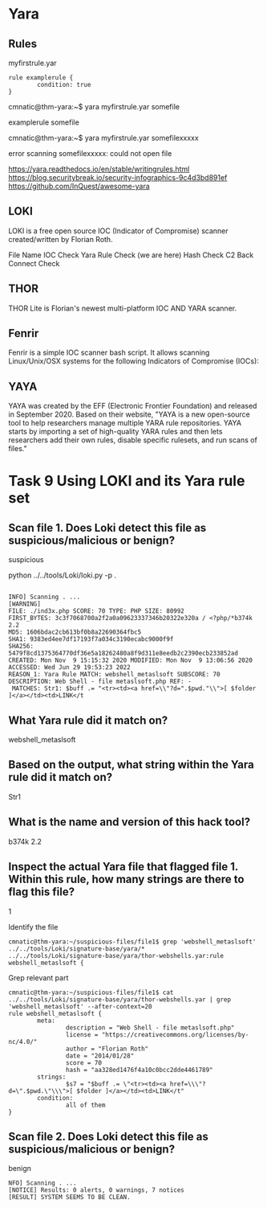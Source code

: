 # Yara

## Rules

myfirstrule.yar

``` yara
rule examplerule {
        condition: true
}
```

cmnatic@thm-yara:~$ yara myfirstrule.yar somefile

examplerule somefile

cmnatic@thm-yara:~$ yara myfirstrule.yar somefilexxxxx

error scanning somefilexxxxx: could not open file


https://yara.readthedocs.io/en/stable/writingrules.html
https://blog.securitybreak.io/security-infographics-9c4d3bd891ef
https://github.com/InQuest/awesome-yara

## LOKI
LOKI is a free open source IOC (Indicator of Compromise) scanner created/written by Florian Roth.

File Name IOC Check
Yara Rule Check (we are here)
Hash Check
C2 Back Connect Check

## THOR
THOR Lite is Florian's newest multi-platform IOC AND YARA scanner.

## Fenrir
Fenrir is a simple IOC scanner bash script. It allows scanning Linux/Unix/OSX systems for the following Indicators of Compromise (IOCs):

## YAYA 
YAYA was created by the EFF (Electronic Frontier Foundation) and released in September 2020. Based on their website, "YAYA is a new open-source tool to help researchers manage multiple YARA rule repositories. YAYA starts by importing a set of high-quality YARA rules and then lets researchers add their own rules, disable specific rulesets, and run scans of files."


# Task 9  Using LOKI and its Yara rule set

## Scan file 1. Does Loki detect this file as suspicious/malicious or benign?
suspicious

python ../../tools/Loki/loki.py -p .

```

INFO] Scanning . ...                                                           [WARNING]
FILE: ./ind3x.php SCORE: 70 TYPE: PHP SIZE: 80992
FIRST_BYTES: 3c3f7068700a2f2a0a09623337346b20322e320a / <?php/*b374k 2.2
MD5: 1606bdac2cb613bf0b8a22690364fbc5
SHA1: 9383ed4ee7df17193f7a034c3190ecabc9000f9f
SHA256: 5479f8cd1375364770df36e5a18262480a8f9d311e8eedb2c2390ecb233852ad CREATED: Mon Nov  9 15:15:32 2020 MODIFIED: Mon Nov  9 13:06:56 2020 ACCESSED: Wed Jun 29 19:53:23 2022
REASON_1: Yara Rule MATCH: webshell_metaslsoft SUBSCORE: 70
DESCRIPTION: Web Shell - file metaslsoft.php REF: -
 MATCHES: Str1: $buff .= "<tr><td><a href=\\"?d=".$pwd."\\">[ $folder ]</a></td><td>LINK</t 
```

## What Yara rule did it match on?
webshell_metaslsoft

## Based on the output, what string within the Yara rule did it match on?
Str1


## What is the name and version of this hack tool?
b374k 2.2


## Inspect the actual Yara file that flagged file 1. Within this rule, how many strings are there to flag this file?
1

Identify the file

```
cmnatic@thm-yara:~/suspicious-files/file1$ grep 'webshell_metaslsoft' ../../tools/Loki/signature-base/yara/*
../../tools/Loki/signature-base/yara/thor-webshells.yar:rule webshell_metaslsoft {
```


Grep relevant part
```
cmnatic@thm-yara:~/suspicious-files/file1$ cat ../../tools/Loki/signature-base/yara/thor-webshells.yar | grep 'webshell_metaslsoft' --after-context=20
rule webshell_metaslsoft {
        meta:
                description = "Web Shell - file metaslsoft.php"
                license = "https://creativecommons.org/licenses/by-nc/4.0/"
                author = "Florian Roth"
                date = "2014/01/28"
                score = 70
                hash = "aa328ed1476f4a10c0bcc2dde4461789"
        strings:
                $s7 = "$buff .= \"<tr><td><a href=\\\"?d=\".$pwd.\"\\\">[ $folder ]</a></td><td>LINK</t"
        condition:
                all of them
}
```

## Scan file 2. Does Loki detect this file as suspicious/malicious or benign?
benign

```
NFO] Scanning . ...                                                                                                          [NOTICE] Results: 0 alerts, 0 warnings, 7 notices                                                                              [RESULT] SYSTEM SEEMS TO BE CLEAN.  
```

